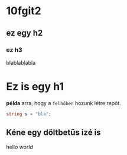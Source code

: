 # 10fgit2
## ez egy h2
### ez h3
blablablabla

Ez is egy h1
==============
**példa** arra, hogy a ``felhőben`` hozunk létre repót.



```cs
string s = "bla";
```
Kéne egy dőltbetűs izé is
-------------

hello *world*
